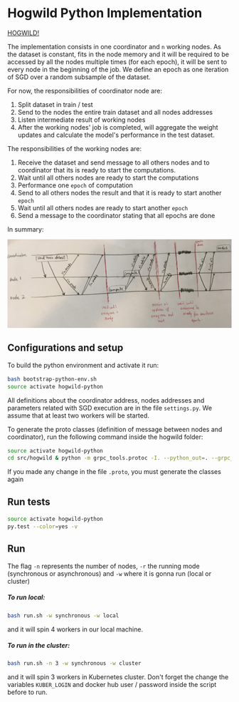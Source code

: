 # Hogwild Python Implementation

[HOGWILD!](https://arxiv.org/abs/1106.5730)

The implementation consists in one coordinator and `n` working nodes. 
As the dataset is constant, fits in the node memory and it will be required to be accessed by all the nodes multiple times (for each epoch), it will be sent to every node in the beginning of the job.
We define an epoch as one iteration of SGD over a random subsample of the dataset.

For now, the responsibilities of coordinator node are:
1. Split dataset in train / test
2. Send to the nodes the entire train dataset and all nodes addresses 
3. Listen intermediate result of working nodes
4. After the working nodes' job is completed, will aggregate the weight updates and calculate the model's performance in the test dataset.

The responsibilities of the working nodes are:
1. Receive the dataset and send message to all others nodes and to coordinator that its is ready to start the computations.
2. Wait until all others nodes are ready to start the computations
3. Performance one `epoch` of computation
4. Send to all others nodes the result and that it is ready to start another `epoch`
5. Wait until all others nodes are ready to start another `epoch`
6. Send a message to the coordinator stating that all epochs are done

In summary:

![stack](/resources/temp_schema_comunication.JPG)

## Configurations and setup
To build the python environment and activate it run: 
```bash
bash bootstrap-python-env.sh
source activate hogwild-python
```

All definitions about the coordinator address, nodes addresses and parameters related with SGD execution are in the file `settings.py`. We assume that at least two workers will be started.

To generate the proto classes (definition of message between nodes and coordinator), run the following command inside the hogwild folder:
```bash
source activate hogwild-python
cd src/hogwild & python -m grpc_tools.protoc -I. --python_out=. --grpc_python_out=. hogwild.proto
```
If you made any change in the file `.proto`, you must generate the classes again

## Run tests
```bash
source activate hogwild-python 
py.test --color=yes -v
```

## Run
The flag `-n` represents the number of nodes, `-r` the running mode (synchronous or asynchronous) and `-w` where it is gonna run (local or cluster)
##### To run local:
```bash
bash run.sh -w synchronous -w local
```
and it will spin 4 workers in our local machine.

##### To run in the cluster:
```bash
bash run.sh -n 3 -w synchronous -w cluster
```
and it will spin 3 workers in Kubernetes cluster. Don't forget the change the variables `KUBER_LOGIN` and docker hub user / password inside the script before to run. 
